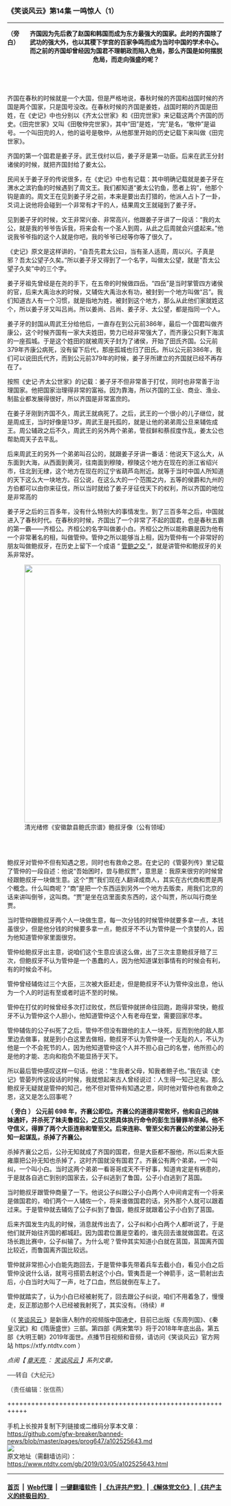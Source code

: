 ### 《笑谈风云》第14集 一鸣惊人（1）
------------------------

<div class="post_content">
 <div class="column">
  <div class="arttop mbottom20">
  </div>
  <header role="heading">
   <div class="mbottom10 large-12 medium-12 small-12 columns">
    <strong>
     （旁白）
    </strong>
    <strong>
     齐国因为先后救了赵国和韩国而成为东方最强大的国家。此时的齐国除了武功的强大外，也以其稷下学宫的百家争鸣而成为当时中国的学术中心。而之前的齐国却曾经因为国君不理朝政而陷入危局，那么齐国是如何摆脱危局，而走向强盛的呢？
    </strong>
   </div>
  </header>
 </div>
 <p>
  齐国在春秋的时候就是一个大国，但是严格地说，春秋时候的齐国和战国时候的齐国是两个国家，只是国号没改。在春秋时候的齐国是姜姓，战国时期的齐国是田姓，在《史记》中也分别以《齐太公世家》和《田完世家》来记载这两个齐国的历史。《田完世家》又叫《田敬仲完世家》，其中“田”是姓，“完”是名，“敬仲”是谥号。一个叫田完的人，他的谥号是敬仲，从他那里开始的历史记载下来叫做《田完世家》。
 </p>
 <p>
  齐国的第一个国君是姜子牙。武王伐纣以后，姜子牙是第一功臣。后来在武王分封诸侯的时候，就把齐国封给了姜太公。
 </p>
 <p>
  民间关于姜子牙的传说很多，在《史记》中也有记载：其中明确记载就是姜子牙在渭水之滨钓鱼的时候遇到了周文王。我们都知道“姜太公钓鱼，愿者上钩”，他那个钩是直的。周文王在见到姜子牙之前，本来是要出去打猎的，他派人占卜了一卦，爻词上说他将会碰到一个非常有才干的人，结果周文王就碰到了姜子牙。
 </p>
 <p>
  见到姜子牙的时候，文王非常兴奋、非常高兴，他跟姜子牙讲了一段话：“我的太公，就是我的爷爷告诉我，将来会有一个圣人到周，从此之后周就会兴盛起来。”他说我爷爷指的这个人就是你吧，我的爷爷已经等你等了很久了。
 </p>
 <p>
  《史记》原文是这样讲的，“自吾先君太公曰，当有圣人适周，周以兴。子真是邪？吾太公望子久矣。”所以姜子牙又得到了一个名字，叫做太公望，就是“吾太公望子久矣”中的三个字。
 </p>
 <p>
  姜子牙祖先曾经是在尧的手下，在五帝的时候做四岳。“四岳”是当时掌管四方诸侯的官，后来大禹治水的时候，又辅佐大禹治水有功，被封到一个地方叫做“吕”。我们知道古人有一个习惯，就是指地为姓，被封到这个地方，那么从此他们家就姓这个，所以姜子牙又叫吕尚。所以姜尚、吕尚、姜子牙、太公望，都是指同一个人。
 </p>
 <p>
  姜子牙的封国从周武王分给他后，一直存在到公元前386年，最后一个国君叫做齐康公，这个时候齐国有一家大夫姓田，势力已经非常强大了，而齐康公只剩下海滨的一座孤城。于是这个姓田的就被周天子封为了诸侯，开始了田氏齐国。公元前379年齐康公病死，没有留下后代，那座孤城也归了田氏。所以公元前386年，我们可以说田氏代齐，而到公元前379年的时候，姜子牙所建立的齐国就已经不再存在了。
 </p>
 <p>
  按照《史记‧齐太公世家》的记载：姜子牙不但非常善于打仗，同时也非常善于治理国家。他把国家治理得非常的富裕。因为靠海，所以齐国的工业、商业、渔业、制盐业都发展得很好，所以齐国是非常富庶的。
 </p>
 <p>
  在姜子牙刚到齐国不久，周武王就病死了。之后，武王的一个很小的儿子继位，就是周成王，当时好像是13岁。周武王是托孤的，就是让他的弟弟周公旦来辅佐成王。周公辅政之后不久，周武王的另外两个弟弟，管叔鲜和蔡叔度作乱，姜太公也帮助周天子去平乱。
 </p>
 <p>
  后来周武王的另外一个弟弟叫召公的，就跟姜子牙讲一番话：他说天下这么大，从东面到大海，从西面到黄河，往南面到穆陵，穆陵这个地方在现在的浙江省绍兴市，往北到无棣，这个地方在现在的辽宁省葫芦岛附近。就等于当时中国人所知道的天下这么大一块地方。召公说，在这么大的一个范围之内，五等的侯爵和九州的方伯都可以由你来征伐，所以当时就给了姜子牙征伐天下的权利，所以齐国的地位是非常高的
 </p>
 <p>
  姜子牙之后的三百多年，没有什么特别大的事情发生。到了三百多年之后，中国就进入了春秋时代。在春秋的时候，齐国出了一个非常了不起的国君，也是春秋五霸的第一霸——齐桓公。齐桓公的名字叫做姜小白。齐桓公之所以能称霸是因为他有一个非常著名的相，叫做管仲。管仲之所以能够当上相，因为管仲有一个非常好的朋友叫做鲍叔牙，在历史上留下一个成语 “
  <a href="https://www.ntdtv.com/gb/管鲍之交.htm">
   管鲍之交
  </a>
  ”，就是讲管仲和鲍叔牙的关系非常好。
 </p>
 <figure class="wp-caption aligncenter" id="attachment_11086146" style="width: 456px;">
  <a href="http://i.epochtimes.com/assets/uploads/2019/03/1903031036321456.jpg">
   <img alt="" class="wp-image-11086146" height="599" src="http://i.epochtimes.com/assets/uploads/2019/03/1903031036321456.jpg" width="456"/>
  </a>
  <br/><figcaption class="wp-caption-text">
   清光绪修《安徽歙县鲍氏宗谱》鲍叔牙像（公有领域）
  </figcaption><br/>
 </figure><br/>
 <p>
  鲍叔牙对管仲不但有知遇之恩，同时也有救命之恩。在史记的《管晏列传》里记载了管仲的一段自述：他说“吾始困时，尝与鲍叔贾”，意思是：我原来很穷的时候曾经跟鲍叔牙一块做生意。这个“贾”我们现在人翻译成商人，其实在古代商和贾是两个概念。什么叫商呢？“商”是把一个东西运到另外一个地方去贩卖，用我们北京的话来讲叫倒爷，这叫商。“贾”是坐在店里面卖东西的，这个叫贾，所以叫行商坐贾。
 </p>
 <p>
  当时管仲跟鲍叔牙两个人一块做生意，每一次分钱的时候管仲就要多拿一点，本钱虽很少，但是他分钱的时候要多拿一点，鲍叔牙不不认为管仲是一个贪婪的人，因为他知道管仲家里面很穷。
 </p>
 <p>
  管仲给鲍叔牙出主意，说咱们这个生意应该这么做，出了三次主意鲍叔牙赔了三次，但鲍叔牙不认为管仲是一个愚蠢的人，因为他知道谋划事情有的时候会有利，有的时候会不利。
 </p>
 <p>
  管仲曾经辅佐过三个大臣，三次被大臣赶走，但是鲍叔牙不认为管仲没出息，他认为一个人的时运有至或者时运不至的时候。
 </p>
 <p>
  管仲在打仗的时候曾经多次打过败仗，然后管仲就拼命往回跑，跑得非常快，鲍叔牙不认为管仲这个人胆小，他知道管仲这个人有老母在堂，需要回家尽孝。
 </p>
 <p>
  管仲辅佐的公子纠死了之后，管仲不但没有跟他的主人一块死，反而到他的敌人那里边去做事，就是到小白这里去做相，鲍叔牙不认为管仲是一个无耻的人，不认为他是一个不会死节的人，因为他知道管仲这个人并不担心自己的名誉，他所担心的是他的才能、志向和抱负不能显扬于天下。
 </p>
 <p>
  所以最后管仲感叹这样一句话，他说：“生我者父母，知我者鲍子也。”我在读《史记》管晏列传这段话的时候，我就想起来古人曾经说过：人生得一知己足矣。那么鲍叔牙无疑就是管仲的知己，他不但对管仲有知遇之恩，同时他对管仲也有救命之恩，这又是怎么回事呢？
 </p>
 <p>
  <strong>
   （
  </strong>
  <strong>
   旁白
  </strong>
  <strong>
   ）
  </strong>
  <strong>
   公元前
  </strong>
  <strong>
   698
  </strong>
  <strong>
   年，齐襄公即位。齐襄公的道德非常败坏，他和自己的妹妹通奸，并杀死了妹夫鲁桓公，之后又把具体执行命令的彭生当替罪羊杀掉。他不守信义，得罪了两个大臣连称和管至父。后来连称、管至父和齐襄公的堂弟公孙无知一起谋乱，杀掉了齐襄公。
  </strong>
 </p>
 <p>
  杀掉齐襄公之后，公孙无知就成了齐国的国君，但是大臣都不服他，所以后来大臣雍廪把公孙无知也杀掉了，这时齐国就没有国君了。齐襄公有两个弟弟，一个叫纠，一个叫小白。当时这两个弟弟一看哥哥成天不干好事，知道肯定是有祸患的，于是就各自逃亡到别的国家去，公子纠逃到了鲁国，公子小白逃到了莒国。
 </p>
 <p>
  当时鲍叔牙跟管仲商量了一下。他说公子纠跟公子小白两个人中间肯定有一个将来是做国君的，咱们两个一人辅佐一个，将来谁做国君的话，另外那个人就可以跟着过来。于是管仲就去辅佐了公子纠到了鲁国，鲍叔牙就跟着公子小白到了莒国。
 </p>
 <p>
  后来齐国发生内乱的时候，消息就传出去了，公子纠和小白两个人都听说了，于是他们就开始往齐国的都城赶。因为国君位置是空着的，谁先回去谁就做国君。在这场长跑比赛中，公子纠输了。为什么呢？管仲其实知道小白就在莒国，莒国离齐国比较近，而鲁国离齐国比较远。
 </p>
 <p>
  管仲就非常担心小白能先跑回去，于是管仲事先带着兵车去截小白，看见小白之后管仲没说什么话，就弯弓搭箭去射这个小白。管夷吾是一个神箭手，这一箭射出去后，小白当时大叫了一声，吐了口血，然后就倒在车上了。
 </p>
 <p>
  管仲就踏实了，认为小白已经被射死了，回去跟公子纠说，咱们不用着急了，慢慢走，反正那边那个人已经被我射死了，其实没有。（待续）#
 </p>
 <p>
  （《
  <a href="https://www.ntdtv.com/gb/笑谈风云.htm">
   笑谈风云
  </a>
  》是新唐人制作的视频版中国通史，目前已出版《东周列国》、《秦皇汉武》和《隋唐盛世》三部。第四部《两宋繁华》将于2018年年底出品，第五部《大明王朝》2019年面世。点播节目视频和音频，请访问《笑谈风云》官方网站 https://xtfy.ntdtv.com ）
 </p>
 <p>
  <em>
   点阅【
   <a href="https://www.ntdtv.com/gb/章天亮.htm">
    章天亮
   </a>
   ：
   <a href="https://www.ntdtv.com/gb/笑谈风云.htm">
    笑谈风云
   </a>
   】系列文章。
  </em>
 </p>
 <p>
  <span style="color: #343434; font-family: helvetica neue, helvetica, arial, sans-serif;">
   ──转自《大纪元》
  </span>
 </p>
 <p>
  <span style="color: #343434; font-family: helvetica neue, helvetica, arial, sans-serif;">
   （责任编辑：张信燕）
  </span>
 </p>
 <div class="single_ad">
 </div>
</div>

+++++++++++++++++++++++++++++++++++++++++++++++++++++++++++<br/><br/>
手机上长按并复制下列链接或二维码分享本文章：<br/>
https://github.com/gfw-breaker/banned-news/blob/master/pages/prog647/a102525643.md <br/>
<a href='https://github.com/gfw-breaker/banned-news/blob/master/pages/prog647/a102525643.md'><img src='https://github.com/gfw-breaker/banned-news/blob/master/pages/prog647/a102525643.md.png'/></a> <br/>
原文地址（需翻墙访问）：https://www.ntdtv.com/gb/2019/03/05/a102525643.html


------------------------
#### [首页](https://github.com/gfw-breaker/banned-news/blob/master/README.md) &nbsp;|&nbsp; [Web代理](https://github.com/labour-camp/helloworld) &nbsp;|&nbsp; [一键翻墙软件](https://github.com/gfw-breaker/nogfw/blob/master/README.md) &nbsp;| [《九评共产党》](https://github.com/gfw-breaker/9ping.md/blob/master/README.md#九评之一评共产党是什么) | [《解体党文化》](https://github.com/gfw-breaker/jtdwh.md/blob/master/README.md) | [《共产主义的终极目的》](https://github.com/gfw-breaker/gczydzjmd.md/blob/master/README.md)

